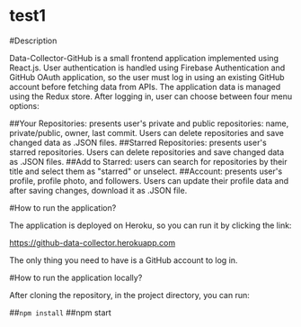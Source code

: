 # test1
#Description

Data-Collector-GitHub is a small frontend application implemented using React.js. User authentication is handled using Firebase Authentication and GitHub OAuth application, so the user must log in using an existing GitHub account before fetching data from APIs. The application data is managed using the Redux store. After logging in, user can choose between four menu options:

##Your Repositories: presents user's private and public repositories: name, private/public, owner, last commit. Users can delete repositories and save changed data as .JSON files. 
##Starred Repositories: presents user's starred repositories. Users can delete repositories and save changed data as .JSON files. 
##Add to Starred: users can search for repositories by their title and select them as "starred" or unselect. 
##Account: presents user's profile, profile photo, and followers. Users can update their profile data and after saving changes, download it as .JSON file. 

#How to run the application?

The application is deployed on Heroku, so you can run it by clicking the link: 

https://github-data-collector.herokuapp.com

The only thing you need to have is a GitHub account to log in.

#How to run the application locally?

After cloning the repository, in the project directory, you can run:

##`npm install`
##npm start
